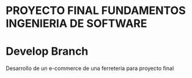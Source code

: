 # PROYECTO FINAL FUNDAMENTOS INGENIERIA DE SOFTWARE
# Develop Branch

Desarrollo de un e-commerce de una ferreteria para proyecto final
